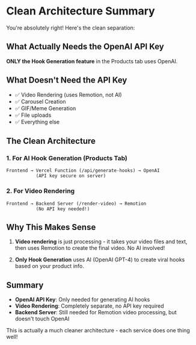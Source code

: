# Clean Architecture Summary

You're absolutely right! Here's the clean separation:

## What Actually Needs the OpenAI API Key

**ONLY the Hook Generation feature** in the Products tab uses OpenAI.

## What Doesn't Need the API Key

- ✅ Video Rendering (uses Remotion, not AI)
- ✅ Carousel Creation
- ✅ GIF/Meme Generation  
- ✅ File uploads
- ✅ Everything else

## The Clean Architecture

### 1. For AI Hook Generation (Products Tab)
```
Frontend → Vercel Function (/api/generate-hooks) → OpenAI
           (API key secure on server)
```

### 2. For Video Rendering
```
Frontend → Backend Server (/render-video) → Remotion
           (No API key needed!)
```

## Why This Makes Sense

1. **Video rendering** is just processing - it takes your video files and text, then uses Remotion to create the final video. No AI involved!

2. **Only Hook Generation** uses AI (OpenAI GPT-4) to create viral hooks based on your product info.

## Summary

- **OpenAI API Key**: Only needed for generating AI hooks
- **Video Rendering**: Completely separate, no API key required
- **Backend Server**: Still needed for Remotion video processing, but doesn't touch OpenAI

This is actually a much cleaner architecture - each service does one thing well! 